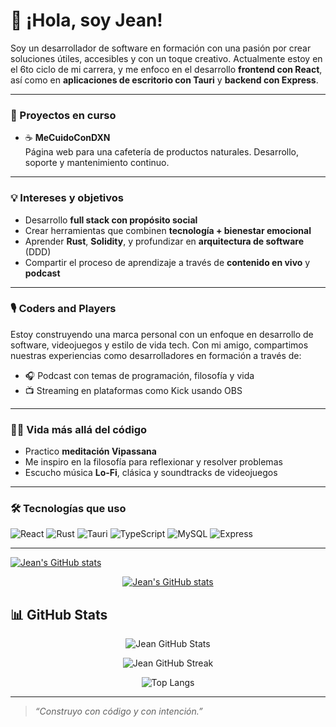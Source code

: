 # 👋 ¡Hola, soy Jean!

Soy un desarrollador de software en formación con una pasión por crear soluciones útiles, accesibles y con un toque creativo. Actualmente estoy en el 6to ciclo de mi carrera, y me enfoco en el desarrollo **frontend con React**, así como en **aplicaciones de escritorio con Tauri** y **backend con Express**.

---

### 🚀 Proyectos en curso

- ☕ **MeCuidoConDXN**  
  Página web para una cafetería de productos naturales. Desarrollo, soporte y mantenimiento continuo.

---

### 💡 Intereses y objetivos

- Desarrollo **full stack con propósito social**
- Crear herramientas que combinen **tecnología + bienestar emocional**
- Aprender **Rust**, **Solidity**, y profundizar en **arquitectura de software** (DDD)
- Compartir el proceso de aprendizaje a través de **contenido en vivo** y **podcast**

---

### 🎙️ Coders and Players

Estoy construyendo una marca personal con un enfoque en desarrollo de software, videojuegos y estilo de vida tech. Con mi amigo, compartimos nuestras experiencias como desarrolladores en formación a través de:

- 🎧 Podcast con temas de programación, filosofía y vida
- 📺 Streaming en plataformas como Kick usando OBS

---

### 🧘‍♂️ Vida más allá del código

- Practico **meditación Vipassana**
- Me inspiro en la filosofía para reflexionar y resolver problemas
- Escucho música **Lo-Fi**, clásica y soundtracks de videojuegos

---

### 🛠️ Tecnologías que uso

![React](https://img.shields.io/badge/-React-61DAFB?logo=react&logoColor=white&style=for-the-badge)
![Rust](https://img.shields.io/badge/-Rust-000000?logo=rust&logoColor=white&style=for-the-badge)
![Tauri](https://img.shields.io/badge/-Tauri-FFC131?logo=tauri&logoColor=black&style=for-the-badge)
![TypeScript](https://img.shields.io/badge/-TypeScript-3178C6?logo=typescript&logoColor=white&style=for-the-badge)
![MySQL](https://img.shields.io/badge/-MySQL-4479A1?logo=mysql&logoColor=white&style=for-the-badge)
![Express](https://img.shields.io/badge/-Express-000000?logo=express&logoColor=white&style=for-the-badge)

---

[![Jean's GitHub stats](https://github-readme-stats.vercel.app/api?username=Acteon-25&show_icons=true&theme=radical)](https://github.com/Acteon-25)

<p align="center">
  <a href="https://github.com/Acteon-25">
    <img src="https://github-readme-stats.vercel.app/api?username=Acteon-25&show_icons=true&theme=radical" alt="Jean's GitHub stats" />
  </a>
</p>

## 📊 GitHub Stats

<p align="center">
  <img src="https://github-readme-stats.vercel.app/api?username=Acteon-25&show_icons=true&theme=tokyonight&hide_title=true" alt="Jean GitHub Stats" />
</p>

<p align="center">
  <img src="https://github-readme-streak-stats.herokuapp.com/?user=Acteon-25&theme=tokyonight" alt="Jean GitHub Streak" />
</p>

<p align="center">
  <img src="https://github-readme-stats.vercel.app/api/top-langs/?username=Acteon-25&layout=compact&theme=tokyonight" alt="Top Langs" />
</p>

---

> _“Construyo con código y con intención.”_
